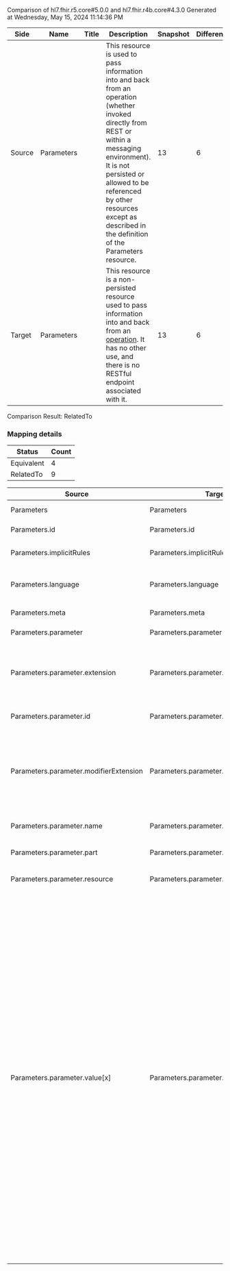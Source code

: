 Comparison of hl7.fhir.r5.core#5.0.0 and hl7.fhir.r4b.core#4.3.0
Generated at Wednesday, May 15, 2024 11:14:36 PM

| Side | Name | Title | Description | Snapshot | Differential |
| --- | --- | --- | --- | --- | --- |
| Source | Parameters |  | This resource is used to pass information into and back from an operation (whether invoked directly from REST or within a messaging environment).  It is not persisted or allowed to be referenced by other resources except as described in the definition of the Parameters resource. | 13 | 6 |
| Target | Parameters |  | This resource is a non-persisted resource used to pass information into and back from an [operation](operations.html). It has no other use, and there is no RESTful endpoint associated with it. | 13 | 6 |


Comparison Result: RelatedTo


### Mapping details

| Status | Count |
| ------ | ----- |
Equivalent | 4 |
RelatedTo | 9 |


| Source | Target | Status | Message |
| ------ | ------ | ------ | ------- |
| Parameters | Parameters | Equivalent | R5 `Parameters` maps as Equivalent to R4B `Parameters` |
| Parameters.id | Parameters.id | Equivalent | R5 `Parameters.id` maps as Equivalent to R4B `Parameters.id` |
| Parameters.implicitRules | Parameters.implicitRules | Equivalent | R5 `Parameters.implicitRules` maps as Equivalent to R4B `Parameters.implicitRules` |
| Parameters.language | Parameters.language | RelatedTo | R5 `Parameters.language` maps as RelatedTo to R4B `Parameters.language` - language changed the binding strength from Required to Preferred |
| Parameters.meta | Parameters.meta | Equivalent | R5 `Parameters.meta` maps as Equivalent to R4B `Parameters.meta` |
| Parameters.parameter | Parameters.parameter | Equivalent | R5 `Parameters.parameter` maps as Equivalent to R4B `Parameters.parameter` |
| Parameters.parameter.extension | Parameters.parameter.extension | SourceIsBroaderThanTarget | R5 `Parameters.parameter.extension` maps as SourceIsBroaderThanTarget to R4B `Parameters.parameter.extension` - extension has change due to type change: R5 `extension` `Extension` maps as SourceIsBroaderThanTarget for R4B `extension` |
| Parameters.parameter.id | Parameters.parameter.id | Equivalent | R5 `Parameters.parameter.id` maps as Equivalent to R4B `Parameters.parameter.id` |
| Parameters.parameter.modifierExtension | Parameters.parameter.modifierExtension | SourceIsBroaderThanTarget | R5 `Parameters.parameter.modifierExtension` maps as SourceIsBroaderThanTarget to R4B `Parameters.parameter.modifierExtension` - modifierExtension has change due to type change: R5 `modifierExtension` `Extension` maps as SourceIsBroaderThanTarget for R4B `modifierExtension` |
| Parameters.parameter.name | Parameters.parameter.name | Equivalent | R5 `Parameters.parameter.name` maps as Equivalent to R4B `Parameters.parameter.name` |
| Parameters.parameter.part | Parameters.parameter.part | Equivalent | R5 `Parameters.parameter.part` maps as Equivalent to R4B `Parameters.parameter.part` |
| Parameters.parameter.resource | Parameters.parameter.resource | Equivalent | R5 `Parameters.parameter.resource` maps as Equivalent to R4B `Parameters.parameter.resource` |
| Parameters.parameter.value[x] | Parameters.parameter.value[x] | RelatedTo | R5 `Parameters.parameter.value[x]` maps as RelatedTo to R4B `Parameters.parameter.value[x]` - value[x] has change due to type change: R5 value[x] integer64 has no equivalent or mapped type in R4B value[x]; value[x] has change due to type change: R5 `value[x]` `Annotation` maps as SourceIsBroaderThanTarget for R4B `value[x]`; value[x] has change due to type change: R5 `value[x]` `Attachment` maps as RelatedTo for R4B `value[x]`; value[x] has change due to type change: R5 value[x] CodeableReference has no equivalent or mapped type in R4B value[x]; value[x] has change due to type change: R5 `value[x]` `Money` maps as RelatedTo for R4B `value[x]`; value[x] has change due to type change: R5 `value[x]` `Ratio` maps as SourceIsBroaderThanTarget for R4B `value[x]`; value[x] has change due to type change: R5 value[x] RatioRange has no equivalent or mapped type in R4B value[x]; value[x] has change due to type change: R5 `value[x]` `Signature` maps as RelatedTo for R4B `value[x]`; value[x] has change due to type change: R5 `value[x]` `DataRequirement` maps as RelatedTo for R4B `value[x]`; value[x] has change due to type change: R5 `value[x]` `Expression` maps as RelatedTo for R4B `value[x]`; value[x] has change due to type change: R5 `value[x]` `ParameterDefinition` maps as RelatedTo for R4B `value[x]`; value[x] has change due to type change: R5 type Availability does not exist in R4B; value[x] has change due to type change: R5 type ExtendedContactDetail does not exist in R4B; value[x] has change due to type change: R5 `value[x]` `Dosage` maps as RelatedTo for R4B `value[x]` |


